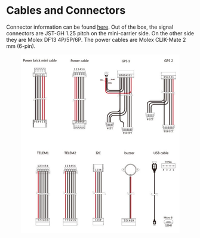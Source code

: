 # Cables and Connectors

Connector information can be found [here](https://docs.cubepilot.org/user-guides/carrier-boards/mini-carrier-board). Out of the box, the signal connectors are JST-GH 1.25 pitch on the mini-carrier side. On the other side they are Molex DF13 4P/5P/6P. The power cables are Molex CLIK-Mate 2 mm (6-pin).

<figure><img src="../../.gitbook/assets/image (8).png" alt=""><figcaption></figcaption></figure>
